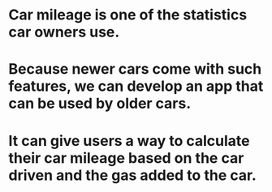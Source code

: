 # Car mileage is one of the statistics car owners use.

# Because newer cars come with such features, we can develop an app that can be used by older cars.

# It can give users a way to calculate their car mileage based on the car driven and the gas added to the car.
